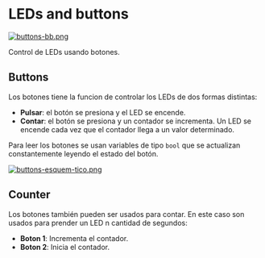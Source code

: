 # LEDs and buttons

[![buttons-bb.png](https://i.postimg.cc/7LTxqn4n/buttons-bb.png)](https://postimg.cc/NyBh4T5K)

Control de LEDs usando botones.

## Buttons
Los botones tiene la funcion de controlar los LEDs de dos formas distintas:

- **Pulsar**: el botón se presiona y el LED se encende.
- **Contar**: el botón se presiona y un contador se incrementa. Un LED se encende cada vez que el contador llega a un valor determinado.

Para leer los botones se usan variables de tipo `bool` que se actualizan constantemente leyendo el estado del botón.

[![buttons-esquem-tico.png](https://i.postimg.cc/XJf4CNpZ/buttons-esquem-tico.png)](https://postimg.cc/YGC5cHNk)

## Counter
Los botones también pueden ser usados para contar. En este caso son usados para prender un LED n cantidad de segundos:

- **Boton 1**: Incrementa el contador.
- **Boton 2**: Inicia el contador.

